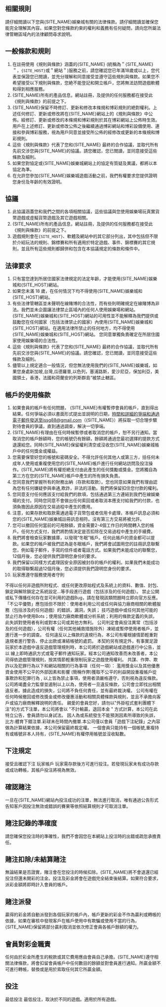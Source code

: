 ## 相關規則
請仔細閲讀以下您與{SITE_NAME}娛樂城有關的法律條款。請仔細閲讀並確保您能完全理解其內容。如果您對您條款約束的權利和義務有任何疑問，請向您所屬法律管轄區域內的法律顧問尋求說明。

## 一般條款和規則
1. 在註冊使用《規則與條款》涵蓋的{SITE_NAME} (統稱為＂{SITE_NAME}＂，`{SITE_HOST}`或＂網站＂)服務之前，請您確認您已年滿18歲或以上，您代表並保證您已閲讀，並充分理解和同意接受並遵守這些規則與條款。如果您不希望接受以下規則與條款，您絶不能登記和開立帳戶，您將無法訪問遊戲軟體和得到相應服務。
2. {SITE_NAME}所有的產品信息，網站註冊，及提供的任何服務都在接受此《規則與條款》的前提之下。
3. {SITE_NAME}保留不時修訂、更新和修改本條規和博彩規則的絶對權利。上述任何修訂、更新或修改將在{SITE_NAME}網站上的《規則與條款》中公佈。經修訂、更新或修改的本條規和博彩規則於其在博彩網站上公佈時生效。用戶在上述修訂、更新或修改公佈之後繼續通過博彩網站和博彩設備使用、連接和參與博彩服務，視為用戶同意並接受所公佈的經修改或更新的本條規和博彩規則。
4. 這些《規則與條款》代表了您和{SITE_NAME} 最終的合作協議，並取代所有先前交涉您與{SITE_NAME}的協議。請您確認，您已閲讀，並同意接受這些條款及細則。
5. 如果您對協定或{SITE_NAME}娛樂城網站上的協定有質疑及異議，都將以本協定為準。
6. 在允許您參加{SITE_NAME}娛樂城遊戲活動之前，我們有權要求您提供證明您身份及年齡的有效證明。

## 協議
1. 此協議涵蓋您和我們之間的各項相關協議，這些協議與您使用娛樂場玩真實貨幣遊戲或虛擬貨幣遊戲及其它遊戲相關。
2. {SITE_NAME}所有的產品信息，網站註冊，及提供的任何服務都在接受此《規則與條款》的前提之下。
3. 遊戲規則會在`{SITE_HOST}`、軟體及網站中的其它部分列出，其中包括但不限於介紹玩法的規則、錦標賽和所有適用於特定遊戲、事件、錦標賽的其它規則，並且所有這些規則都歸併和包含在本協議規定的條款和條件中。

## 法律要求
1. 只有當您達到所居住國家法律規定的法定年齡，才能使用{SITE_NAME}娛樂城和{SITE_HOST}網站。
2. 如果您未滿 18 歲，在任何情況下均不得使用{SITE_NAME}娛樂城和{SITE_HOST}網站。
3. 有些法律管轄區並未聲明在線賭博的合法性，而有些則明確規定在線賭博為非法。我們並未企圖讓法律禁止區域內的任何人使用娛樂場和網站。{SITE_NAME}娛樂城和{SITE_HOST}網站的可用性並不能解釋為我們提供或鼓勵您在任何國家（包括法律禁止的國家）內使用{SITE_NAME}娛樂城和{SITE_HOST}網站。在適用法律所禁止的任何地方，均不得使用{SITE_NAME}娛樂城和{SITE_HOST}網站。 您同意單獨負責確定在所居住國家使用娛樂場的合法性。
4. 這些《規則與條款》代表了您和{SITE_NAME} 最終的合作協議，並取代所有先前交涉您與{SITE_NAME}的協議。請您確認，您已閲讀，並同意接受這些條款及細則。
5. 儘管以上規定適合一般情況，但您無法使用我們的{SITE_NAME}娛樂城，如果您身處新加坡,台灣,瓜德羅普,以色列，塞浦路斯，愛沙尼亞，保加利亞，美國領土，香港，法國和荷蘭安的列斯群島“被禁止轄區。

## 帳戶的使用條款
1. 如果會員的帳戶有任何問題， {SITE_NAME}有權暫停會員的帳戶，直到得出結果。任何爭端必須以書面形式提出並說明的日期，時間和詳細的爭端和通過電子郵件發送至issg88@gmail.com（{SITE_NAME}）將採取一切合理步驟對待會員的爭議，直到通過調查，解決一切爭端。
2. {SITE_NAME}有理由在任何時候暫停或者取消您的帳戶，恕不另行通知。當取消您的帳戶餘額時，您的帳號仍有餘額，餘額將通過您最初選擇的提款方式退還給您。同時{SITE_NAME}保留權利清空或沒收您{SITE_NAME}娛樂城帳戶中的任何獎金或權益。
3. 您需要保管好您的帳號和密碼安全。不得允許任何其他人或第三方，括任何未成年人使用或重複使用您的{SITE_NAME}帳戶進行任何網站訪問及投注操作。{SITE_NAME}將有權拒絶支付由此產生的任何獎勵或獎金。您將獨自為第三方在您的{SITE_NAME}帳戶中產生的所有損失負責。
4. 您同意我們掌握所有的財務出納（存款和取款）。您也同意如果我們有理由認為您有任何嫌疑參與串通,欺詐，非法的活動。我們將保留扣住您付款的權利。
5. 您同意支付任何應該支付給我們的款項，包括通過第三方連結到我們在線娛樂場的支付。同時您同意不會做出任何索回或者取消本應支付給我們的付款，也須負擔因此原因在交易過程中產生的費用。
6. 注意，如果存款和取款需通過電子貨幣包或者信用卡處理，本帳戶訊息必須和您的{SITE_NAME}娛樂城註冊訊息相符。沒有第三方交易將被允許。
7. 您可以撤回任何當前的可用餘額，資金需要2-4個工作日的時間轉入您的帳戶。任何方式支付，我們將酌情決定是否扣除在交易過程中產生的手續費。
8. 我們將會檢查玩家數據庫，以發現“冬眠”帳戶。任何此帳戶的資金都可以提款。如果您的帳戶被我們認為是冬眠帳戶，我們將會試圖用您的註冊訊息聯繫您，例如電子郵件，手寫的信件或者電話方式。如果我們未能成功的聯繫您，12個月後，您必提供我們證明您身份的要求。
9. 我們保留以同樣方式處理因安全原因被封存的帳戶的權利。如果我們未能成功的取得聯繫超過12個月後，您必須提供我們證明您身份的要求。
10. 玩家應遵守服務使用者守則

不得以任何非遊戲所附程式、或任何更改原始程式及系統上的資料、數值、封包、鎖定與解除鎖定之系統設定…等手段進行遊戲（包括涉及的任何遊戲）。
禁止公開或私下傳播任何存在並可利用的遊戲Bug，請在發現該類問題時立即向官方反應。
「不公平優勢」應包括但不限於：使用者利用公司或任何與協力廠商相關的軟體服務（包括涉及的任何遊戲）的錯誤，漏洞，失誤；
技巧遊戲中或任何其他可能的禁止行為中使用Bots；使用協力廠商軟體或分析系統；利用的條款定義的失誤，此失誤對使用者有利或對本公司或其他方無利。
公司判定會員投注異常（包括涉及的任何遊戲），公司有權（任何其他補救措施除外）凍結或暫停使用者帳戶，並進行進一步的調查。
任何違反以上條款的違規行為，本公司有權根據情節輕重對違規者進行警告、停止出款或凍結帳號的處罰。
本契約另有規定外，有事實足證玩家於本遊戲中違反遊戲管理規則時，本公司將於遊戲網站或遊戲進行中公告，並以 線上即時通訊方式或電子郵件通知玩家。經本公司通知改善而未改善者，本公司得依遊戲管理規則，按其情節輕重限制玩家之遊戲使用權利。
共謀、作弊、欺詐以及犯罪行為以下和網站相關的行為事項（任何一項）：
濫用獎金以及其他優惠資金使用不公平的外部因素和影響 (簡稱作弊)獲取不公平的利益開設重複帳戶從事欺詐和犯罪行為 , 以上皆為禁止事項，使用者須嚴格遵守，否則視為違反條款。
公司將竭盡全力監督並遏制以上以為，使用者一旦違反條款，公司會立即找出相關違反者。據此造成的損失，公司將不負任何責任，並有最終裁決權。
公司有權在任何時候撤回或修改獎金或修改優惠活動和相關具體條款與規則，並且不承擔向客戶或協力廠商解釋說明的責任。
親愛的會員您好，請勿以"外掛程式套利團體下注"的方式下注單，本公司將會以 "不計輸贏，退回本金 " 方式計算，本公司在此特立公告，會員請勿以身試法。
因人為或系統發生不能預測因素所導致的失誤，比方:體育下錯注單.彩球未在時間內撤單.本公司僅以會員「遊戲下注紀錄」之內容做為計算結果依據，本公司保留最終裁定權。
一個會員只能持有一個帳號,重複持有或帳號非本人持有，{SITE_NAME}有權停用帳號並沒收點數。

## 下注規定
接受且確認下注 玩家帳戶 玩家需存款後方可進行投注。若發現玩家未有成功存款或成功轉帳，其帳戶投注將視為無效。

## 確認賭注
一旦在{SITE_NAME}網站內投注成功的注單，無法進行取消，唯有通過公告形式告知客戶因投注無效或錯誤的賽果等依照結算規則才可取消注單。

## 賭注記錄的準確度
請您確保您投注時的準確性，我們不會因您在本網站上投注時的出錯或疏忽承擔責任。

## 賭注扣除/未結算賭注
無論結果是否證實，賭注會在您投注的時候扣除。{SITE_NAME}將不會退還已經投注但還未開彩的注金。投注及彩金將會在遊戲完全結束後結算。如果符合要求，派彩金額將即時計入會員的帳戶。

## 賭注派發
贏得的彩金將自動派發到各個玩家的帳戶內，帳戶更新的彩金不作為贏利或轉帳的依據，如果在審核中發現客戶在帳戶使用中有欺騙或使用不當的行為，{SITE_NAME}保留將部分贏利取消並依次修正會員各帳戶餘額的權力。

## 會員對彩金職責
任何由於彩金所產生的稅款或其它費用應由會員自己承擔。{SITE_NAME}遵守相關法律條款，將會扣留會員帳戶中任何數目的餘額並對會員進行通知。所贏金額不可進行轉帳，替換或是用於索取任何其它所贏金額。

## 投注
最低投注
最低投注，取決於不同的遊戲。適用於所有遊戲。
